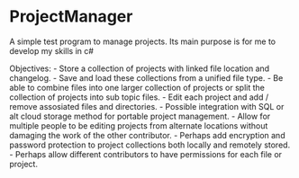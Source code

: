 ProjectManager
==============

A simple test program to manage projects. Its main purpose is for me to develop my skills in c#

Objectives:
	- Store a collection of projects with linked file location and changelog.
	- Save and load these collections from a unified file type.
	- Be able to combine files into one larger collection of projects or split the collection of projects into sub topic files.
	- Edit each project and add / remove assosiated files and directories.
	- Possible integration with SQL or alt cloud storage method for portable project management.
	- Allow for multiple people to be editing projects from alternate locations without damaging the work of the other contributor.
	- Perhaps add encryption and password protection to project collections both locally and remotely stored.
	- Perhaps allow different contributors to have permissions for each file or project.
